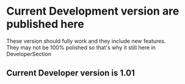 # Current Development version are published here

These version should fully work and they include new features.  
They may not be 100% polished so that's why it still here in DeveloperSection

## Current Developer version is 1.01
